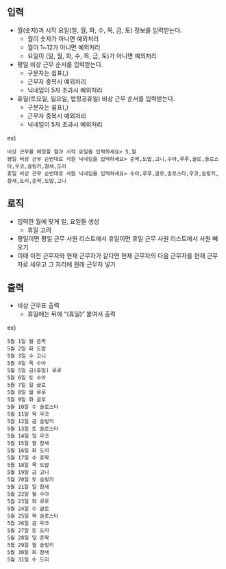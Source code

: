 ## 입력

- 월(숫자)과 시작 요일(일, 월, 화, 수, 목, 금, 토) 정보를 입력받는다.
    - 월이 숫자가 아니면 예외처리
    - 월이 1~12가 아니면 예외처리
    - 요일이 (일, 월, 화, 수, 목, 금, 토)가 아니면 예외처리
- 평일 비상 근무 순서를 입력받는다.
    - 구분자는 쉼표(,)
    - 근무자 중복시 예외처리
    - 닉네임이 5자 초과시 예외처리
- 휴일(토요일, 일요일, 법정공휴일) 비상 근무 순서를 입력받는다.
    - 구분자는 쉼표(,)
    - 근무자 중복시 예외처리
    - 닉네임이 5자 초과시 예외처리

ex)

```
비상 근무를 배정할 월과 시작 요일을 입력하세요> 5,월
평일 비상 근무 순번대로 사원 닉네임을 입력하세요> 준팍,도밥,고니,수아,루루,글로,솔로스타,우코,슬링키,참새,도리
휴일 비상 근무 순번대로 사원 닉네임을 입력하세요> 수아,루루,글로,솔로스타,우코,슬링키,참새,도리,준팍,도밥,고니
```

## 로직

- 입력한 월에 맞게 일, 요일들 생성
    - 휴일 고려
- 평일이면 평일 근무 사원 리스트에서 휴일이면 휴일 근무 사원 리스트에서 사원 빼오기
- 이때 이전 근무자와 현재 근무자가 같다면 현재 근무자의 다음 근무자를 현재 근무자로 세우고 그 자리에 원래 근무자 넣기

## 출력

- 비상 근무표 출력
    - 휴일에는 뒤에 “(휴일)” 붙여서 출력

ex)

```
5월 1일 월 준팍
5월 2일 화 도밥
5월 3일 수 고니
5월 4일 목 수아
5월 5일 금(휴일) 루루
5월 6일 토 수아
5월 7일 일 글로
5월 8일 월 루루
5월 9일 화 글로
5월 10일 수 솔로스타
5월 11일 목 우코
5월 12일 금 슬링키
5월 13일 토 솔로스타
5월 14일 일 우코
5월 15일 월 참새
5월 16일 화 도리
5월 17일 수 준팍
5월 18일 목 도밥
5월 19일 금 고니
5월 20일 토 슬링키
5월 21일 일 참새
5월 22일 월 수아
5월 23일 화 루루
5월 24일 수 글로
5월 25일 목 솔로스타
5월 26일 금 우코
5월 27일 토 도리
5월 28일 일 준팍
5월 29일 월 슬링키
5월 30일 화 참새
5월 31일 수 도리
```